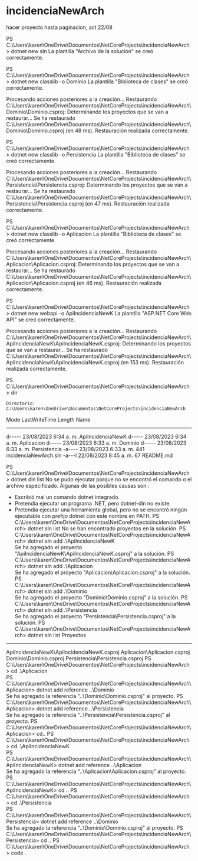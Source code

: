 # incidenciaNewArch
  hacer proyecto hasta paginacion, act 22/08

  
PS C:\Users\karen\OneDrive\Documentos\NetCoreProjects\incidenciaNewArch> dotnet new sln
La plantilla "Archivo de la solución" se creó correctamente.

PS C:\Users\karen\OneDrive\Documentos\NetCoreProjects\incidenciaNewArch> dotnet new classlib -o Dominio
La plantilla "Biblioteca de clases" se creó correctamente.

Procesando acciones posteriores a la creación...
Restaurando C:\Users\karen\OneDrive\Documentos\NetCoreProjects\incidenciaNewArch\Dominio\Dominio.csproj:
  Determinando los proyectos que se van a restaurar...
  Se ha restaurado C:\Users\karen\OneDrive\Documentos\NetCoreProjects\incidenciaNewArch\Dominio\Dominio.csproj (en 48 ms).
Restauración realizada correctamente.


PS C:\Users\karen\OneDrive\Documentos\NetCoreProjects\incidenciaNewArch> dotnet new classlib -o Persistencia
La plantilla "Biblioteca de clases" se creó correctamente.

Procesando acciones posteriores a la creación...
Restaurando C:\Users\karen\OneDrive\Documentos\NetCoreProjects\incidenciaNewArch\Persistencia\Persistencia.csproj:
  Determinando los proyectos que se van a restaurar...
  Se ha restaurado C:\Users\karen\OneDrive\Documentos\NetCoreProjects\incidenciaNewArch\Persistencia\Persistencia.csproj (en 47 ms).
Restauración realizada correctamente.


PS C:\Users\karen\OneDrive\Documentos\NetCoreProjects\incidenciaNewArch> dotnet new classlib -o Aplicacion
La plantilla "Biblioteca de clases" se creó correctamente.

Procesando acciones posteriores a la creación...
Restaurando C:\Users\karen\OneDrive\Documentos\NetCoreProjects\incidenciaNewArch\Aplicacion\Aplicacion.csproj:
  Determinando los proyectos que se van a restaurar...
  Se ha restaurado C:\Users\karen\OneDrive\Documentos\NetCoreProjects\incidenciaNewArch\Aplicacion\Aplicacion.csproj (en 46 ms).
Restauración realizada correctamente.


PS C:\Users\karen\OneDrive\Documentos\NetCoreProjects\incidenciaNewArch> dotnet new webapi -o ApiIncidenciaNewK
La plantilla "ASP.NET Core Web API" se creó correctamente.

Procesando acciones posteriores a la creación...
Restaurando C:\Users\karen\OneDrive\Documentos\NetCoreProjects\incidenciaNewArch\ApiIncidenciaNewK\ApiIncidenciaNewK.csproj:
  Determinando los proyectos que se van a restaurar...
  Se ha restaurado C:\Users\karen\OneDrive\Documentos\NetCoreProjects\incidenciaNewArch\ApiIncidenciaNewK\ApiIncidenciaNewK.csproj (en 153 ms).
Restauración realizada correctamente.


PS C:\Users\karen\OneDrive\Documentos\NetCoreProjects\incidenciaNewArch> dir


    Directorio: C:\Users\karen\OneDrive\Documentos\NetCoreProjects\incidenciaNewArch


Mode                 LastWriteTime         Length Name
----                 -------------         ------ ----
d-----      23/08/2023  6:34 a. m.                ApiIncidenciaNewK
d-----      23/08/2023  6:34 a. m.                Aplicacion
d-----      23/08/2023  6:33 a. m.                Dominio
d-----      23/08/2023  6:33 a. m.                Persistencia
-a----      23/08/2023  6:33 a. m.            441 incidenciaNewArch.sln
-a---l      22/08/2023  8:45 a. m.             67 README.md


PS C:\Users\karen\OneDrive\Documentos\NetCoreProjects\incidenciaNewArch> dotnet dln list
No se pudo ejecutar porque no se encontró el comando o el archivo especificado.
Algunas de las posibles causas son :
  * Escribió mal un comando dotnet integrado.
  * Pretendía ejecutar un programa .NET, pero dotnet-dln no existe.
  * Pretendía ejecutar una herramienta global, pero no se encontró ningún ejecutable con prefijo dotnet con este nombre en PATH.
PS C:\Users\karen\OneDrive\Documentos\NetCoreProjects\incidenciaNewArch> dotnet sln list
No se han encontrado proyectos en la solución.
PS C:\Users\karen\OneDrive\Documentos\NetCoreProjects\incidenciaNewArch> dotnet sln add .\ApiIncidenciaNewK\
Se ha agregado el proyecto "ApiIncidenciaNewK\ApiIncidenciaNewK.csproj" a la solución.
PS C:\Users\karen\OneDrive\Documentos\NetCoreProjects\incidenciaNewArch> dotnet sln add .\Aplicacion\
Se ha agregado el proyecto "Aplicacion\Aplicacion.csproj" a la solución.
PS C:\Users\karen\OneDrive\Documentos\NetCoreProjects\incidenciaNewArch> dotnet sln add .\Dominio\
Se ha agregado el proyecto "Dominio\Dominio.csproj" a la solución.
PS C:\Users\karen\OneDrive\Documentos\NetCoreProjects\incidenciaNewArch> dotnet sln add .\Persistencia\
Se ha agregado el proyecto "Persistencia\Persistencia.csproj" a la solución.
PS C:\Users\karen\OneDrive\Documentos\NetCoreProjects\incidenciaNewArch> dotnet sln list
Proyectos
---------
ApiIncidenciaNewK\ApiIncidenciaNewK.csproj
Aplicacion\Aplicacion.csproj
Dominio\Dominio.csproj
Persistencia\Persistencia.csproj
PS C:\Users\karen\OneDrive\Documentos\NetCoreProjects\incidenciaNewArch> cd .\Aplicacion\
PS C:\Users\karen\OneDrive\Documentos\NetCoreProjects\incidenciaNewArch\Aplicacion> dotnet add reference ..\Dominio\
Se ha agregado la referencia "..\Dominio\Dominio.csproj" al proyecto.
PS C:\Users\karen\OneDrive\Documentos\NetCoreProjects\incidenciaNewArch\Aplicacion> dotnet add reference ..\Persistencia\
Se ha agregado la referencia "..\Persistencia\Persistencia.csproj" al proyecto.
PS C:\Users\karen\OneDrive\Documentos\NetCoreProjects\incidenciaNewArch\Aplicacion> cd..
PS C:\Users\karen\OneDrive\Documentos\NetCoreProjects\incidenciaNewArch> cd .\ApiIncidenciaNewK\
PS C:\Users\karen\OneDrive\Documentos\NetCoreProjects\incidenciaNewArch\ApiIncidenciaNewK> dotnet add reference ..\Aplicacion\
Se ha agregado la referencia "..\Aplicacion\Aplicacion.csproj" al proyecto.
PS C:\Users\karen\OneDrive\Documentos\NetCoreProjects\incidenciaNewArch\ApiIncidenciaNewK> cd ..
PS C:\Users\karen\OneDrive\Documentos\NetCoreProjects\incidenciaNewArch> cd .\Persistencia\
PS C:\Users\karen\OneDrive\Documentos\NetCoreProjects\incidenciaNewArch\Persistencia> dotnet add reference ..\Dominio\
Se ha agregado la referencia "..\Dominio\Dominio.csproj" al proyecto.
PS C:\Users\karen\OneDrive\Documentos\NetCoreProjects\incidenciaNewArch\Persistencia> cd ..
PS C:\Users\karen\OneDrive\Documentos\NetCoreProjects\incidenciaNewArch> code .
